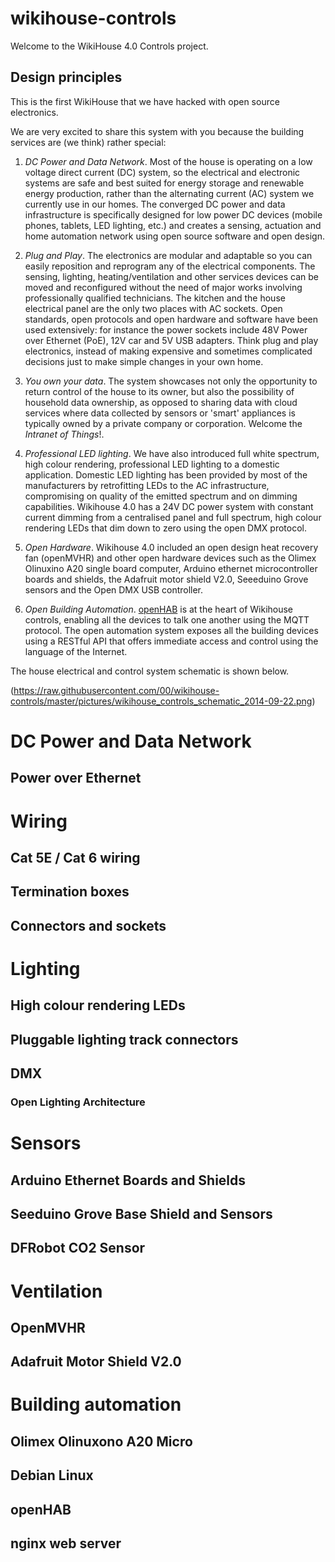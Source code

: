 wikihouse-controls
==================

Welcome to the WikiHouse 4.0 Controls project.

Design principles
-----------------

This is the first WikiHouse that we have hacked with open source electronics.

We are very excited to share this system with you because the building services are (we think) rather special:

1. *DC Power and Data Network*. Most of the house is operating on a low voltage direct current (DC) system, so the electrical and electronic systems are safe and best suited for energy storage and renewable energy production, rather than the alternating current (AC) system we currently use in our homes. The converged DC power and data infrastructure is specifically designed for low power DC devices (mobile phones, tablets, LED lighting, etc.) and creates a sensing, actuation and home automation network using open source software and open design. 

2. *Plug and Play*. The electronics are modular and adaptable so you can easily reposition and reprogram any of the electrical components. The sensing, lighting, heating/ventilation and other services devices can be moved and reconfigured without the need of major works involving professionally qualified technicians. The kitchen and the house electrical panel are the only two places with AC sockets. Open standards, open protocols and open hardware and software have been used extensively: for instance the power sockets include 48V Power over Ethernet (PoE), 12V car and 5V USB adapters. Think plug and play electronics, instead of making expensive and sometimes complicated decisions just to make simple changes in your own home.

3. *You own your data*. The system showcases not only the opportunity to return control of the house to its owner, but also the possibility of household data ownership, as opposed to sharing data with cloud services where data collected by sensors or 'smart' appliances is typically owned by a private company or corporation. Welcome the *Intranet of Things*!.

4. *Professional LED lighting*. We have also introduced full white spectrum, high colour rendering, professional LED lighting to a domestic application. Domestic LED lighting has been provided by most of the manufacturers by retrofitting LEDs to the AC infrastructure, compromising on quality of the emitted spectrum and on dimming capabilities. Wikihouse 4.0 has a 24V DC power system with constant current dimming from a centralised panel and full spectrum, high colour rendering LEDs that dim down to zero using the open DMX protocol.

5. *Open Hardware*. Wikihouse 4.0 included an open design heat recovery fan (openMVHR) and other open hardware devices such as the Olimex Olinuxino A20 single board computer, Arduino ethernet microcontroller boards and shields, the Adafruit motor shield V2.0, Seeeduino Grove sensors and the Open DMX USB controller.

6. *Open Building Automation*. [openHAB](http://www.openhab.org) is at the heart of Wikihouse controls, enabling all the devices to talk one another using the MQTT protocol. The open automation system exposes all the building devices using a RESTful API that offers immediate access and control using the language of the Internet.

The house electrical and control system schematic is shown below.

(https://raw.githubusercontent.com/00/wikihouse-controls/master/pictures/wikihouse_controls_schematic_2014-09-22.png)

# DC Power and Data Network
## Power over Ethernet

# Wiring
## Cat 5E / Cat 6 wiring
## Termination boxes
## Connectors and sockets

# Lighting
## High colour rendering LEDs
## Pluggable lighting track connectors
## DMX
### Open Lighting Architecture

# Sensors
## Arduino Ethernet Boards and Shields
## Seeduino Grove Base Shield and Sensors
## DFRobot CO2 Sensor

# Ventilation
## OpenMVHR
## Adafruit Motor Shield V2.0

# Building automation
## Olimex Olinuxono A20 Micro
## Debian Linux
## openHAB
## nginx web server





